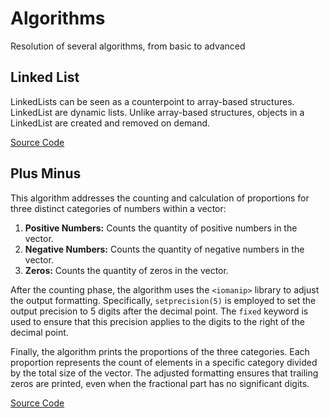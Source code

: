 # Algorithms

Resolution of several algorithms, from basic to advanced

## Linked List

LinkedLists can be seen as a counterpoint to array-based structures. LinkedList are dynamic lists. Unlike array-based structures, objects in a LinkedList are created and removed on demand.

<a href="./LinkedList">Source Code</a>

## Plus Minus

This algorithm addresses the counting and calculation of proportions for three distinct categories of numbers within a vector:

1. **Positive Numbers:** Counts the quantity of positive numbers in the vector.
2. **Negative Numbers:** Counts the quantity of negative numbers in the vector.
3. **Zeros:** Counts the quantity of zeros in the vector.

After the counting phase, the algorithm uses the `<iomanip>` library to adjust the output formatting. Specifically, `setprecision(5)` is employed to set the output precision to 5 digits after the decimal point. The `fixed` keyword is used to ensure that this precision applies to the digits to the right of the decimal point.

Finally, the algorithm prints the proportions of the three categories. Each proportion represents the count of elements in a specific category divided by the total size of the vector. The adjusted formatting ensures that trailing zeros are printed, even when the fractional part has no significant digits.

<a href="./PlusMinus">Source Code</a>
